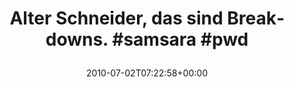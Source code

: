 ---
retweeted: false
source: <a href="http://www.apparentsoft.com/socialite" rel="nofollow">Socialite.app</a>
entities:
  hashtags:
  - text: samsara
    indices:
    - '38'
    - '46'
  - text: pwd
    indices:
    - '47'
    - '51'
  symbols: []
  user_mentions: []
  urls: []
display_text_range:
- '0'
- '51'
favorite_count: '0'
id_str: '17554804300'
truncated: false
retweet_count: '0'
id: '17554804300'
created_at: Fri Jul 02 07:22:58 +0000 2010
favorited: false
full_text: 'Alter Schneider, das sind Breakdowns. #samsara #pwd'
lang: de
tags:
- samsara
- pwd
- pesos/twitter
date: '2010-07-02T07:22:58+00:00'
src: https://twitter.com/bascht/status/17554804300
original_url: https://twitter.com/bascht/status/17554804300
type: twitter_tweet
text: 'Alter Schneider, das sind Breakdowns. #samsara #pwd'
title: 'Alter Schneider, das sind Breakdowns. #samsara #pwd

  '

---
